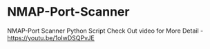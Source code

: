 # NMAP-Port-Scanner
NMAP-Port Scanner Python Script
Check Out video for More Detail - https://youtu.be/1oIwDSQPvJE

